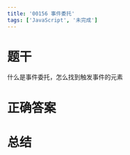 ```yaml
---
title: '00156 事件委托'
tags: ['JavaScript', '未完成']
---
```


# 题干

什么是事件委托，怎么找到触发事件的元素

# 正确答案



# 总结



<script>
  function func() {

  }
  
</script>